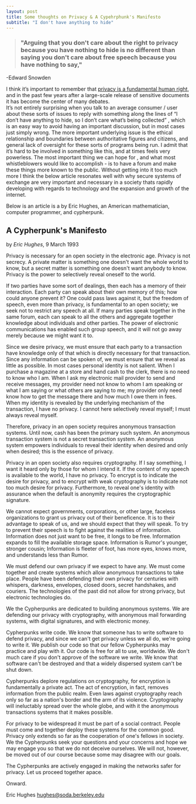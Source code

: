 ```yaml
---
layout: post
title: Some thoughts on Privacy & A Cypehrphunk's Manifesto
subtitle: "I don't have anything to hide"
---
```


> ### "Arguing that you don't care about the right to privacy because you have nothing to hide is no different than saying you don't care about free speech because you have nothing to say," 
-Edward Snowden

I think it’s important to remember that [privacy is a fundamental human right](http://www.un.org/en/universal-declaration-human-rights/), and in the past few years after a large-scale release of sensitive documents it has become the center of many debates.  
It’s not entirely surprising when you talk to an average consumer / user about these sorts of issues to reply with something along the lines of “I don’t have anything to hide, so I don’t care what’s being collected” , which is an easy way to avoid having an important discussion, but in most cases just simply wrong.  The more important underlying issue is the ethical relationship and boundaries between authoritative figures and citizens, and general lack of oversight for these sorts of programs being run.  I admit that it’s hard to be involved in something like this, and at times feels very powerless.  The most important thing we can hope for , and what most whistleblowers would like to accomplish - is to have a forum and make these things more known to the public.  Without getting into it too much more I think the below article resonates well with why secure systems of exchange are very important and necessary in a society thats rapidly developing with regards to technology and the expansion and growth of the internet.

Below is an article is a by Eric Hughes, an American mathematician, computer programmer, and cypherpunk.


## **A Cypherpunk's Manifesto**
by _Eric Hughes_,
9 March 1993

Privacy is necessary for an open society in the electronic age. Privacy is not secrecy. A private matter is something one doesn't want the whole world to know, but a secret matter is something one doesn't want anybody to know. Privacy is the power to selectively reveal oneself to the world.

If two parties have some sort of dealings, then each has a memory of their interaction. Each party can speak about their own memory of this; how could anyone prevent it? One could pass laws against it, but the freedom of speech, even more than privacy, is fundamental to an open society; we seek not to restrict any speech at all. If many parties speak together in the same forum, each can speak to all the others and aggregate together knowledge about individuals and other parties. The power of electronic communications has enabled such group speech, and it will not go away merely because we might want it to.

Since we desire privacy, we must ensure that each party to a transaction have knowledge only of that which is directly necessary for that transaction. Since any information can be spoken of, we must ensure that we reveal as little as possible. In most cases personal identity is not salient. When I purchase a magazine at a store and hand cash to the clerk, there is no need to know who I am. When I ask my electronic mail provider to send and receive messages, my provider need not know to whom I am speaking or what I am saying or what others are saying to me; my provider only need know how to get the message there and how much I owe them in fees. When my identity is revealed by the underlying mechanism of the transaction, I have no privacy. I cannot here selectively reveal myself; I must always reveal myself.

Therefore, privacy in an open society requires anonymous transaction systems. Until now, cash has been the primary such system. An anonymous transaction system is not a secret transaction system. An anonymous system empowers individuals to reveal their identity when desired and only when desired; this is the essence of privacy.

Privacy in an open society also requires cryptography. If I say something, I want it heard only by those for whom I intend it. If the content of my speech is available to the world, I have no privacy. To encrypt is to indicate the desire for privacy, and to encrypt with weak cryptography is to indicate not too much desire for privacy. Furthermore, to reveal one's identity with assurance when the default is anonymity requires the cryptographic signature.

We cannot expect governments, corporations, or other large, faceless organizations to grant us privacy out of their beneficence. It is to their advantage to speak of us, and we should expect that they will speak. To try to prevent their speech is to fight against the realities of information. Information does not just want to be free, it longs to be free. Information expands to fill the available storage space. Information is Rumor's younger, stronger cousin; Information is fleeter of foot, has more eyes, knows more, and understands less than Rumor.

We must defend our own privacy if we expect to have any. We must come together and create systems which allow anonymous transactions to take place. People have been defending their own privacy for centuries with whispers, darkness, envelopes, closed doors, secret handshakes, and couriers. The technologies of the past did not allow for strong privacy, but electronic technologies do.

We the Cypherpunks are dedicated to building anonymous systems. We are defending our privacy with cryptography, with anonymous mail forwarding systems, with digital signatures, and with electronic money.

Cypherpunks write code. We know that someone has to write software to defend privacy, and since we can't get privacy unless we all do, we're going to write it. We publish our code so that our fellow Cypherpunks may practice and play with it. Our code is free for all to use, worldwide. We don't much care if you don't approve of the software we write. We know that software can't be destroyed and that a widely dispersed system can't be shut down.

Cypherpunks deplore regulations on cryptography, for encryption is fundamentally a private act. The act of encryption, in fact, removes information from the public realm. Even laws against cryptography reach only so far as a nation's border and the arm of its violence. Cryptography will ineluctably spread over the whole globe, and with it the anonymous transactions systems that it makes possible.

For privacy to be widespread it must be part of a social contract. People must come and together deploy these systems for the common good. Privacy only extends so far as the cooperation of one's fellows in society. We the Cypherpunks seek your questions and your concerns and hope we may engage you so that we do not deceive ourselves. We will not, however, be moved out of our course because some may disagree with our goals.

The Cypherpunks are actively engaged in making the networks safer for privacy. Let us proceed together apace.

Onward.

Eric Hughes <hughes@soda.berkeley.edu>
